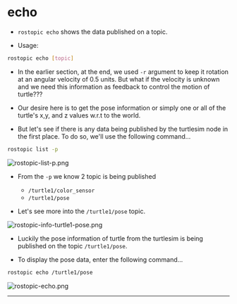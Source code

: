 # echo

- `rostopic echo` shows the data published on a topic. 

- Usage:

```bash
rostopic echo [topic]
```

- In the earlier section, at the end, we used `-r` argument to keep it rotation at an angular velocity of 0.5 units. But what if the velocity is unknown and we need this information as feedback to control the motion of turtle???

- Our desire here is to get the pose information or simply one or all of the turtle's x,y, and z values w.r.t to the world.

- But let's see if there is any data being published by the turtlesim node in the first place. To do so, we'll use the following command...

```bash
rostopic list -p
```

![rostopic-list-p.png](./ROS_Basics_with_Turtlesim/ROS_Communication/ROS_Topics/command_rostopic/rostopic-list-p.png)

- From the `-p` we know 2 topic is being published

    - `/turtle1/color_sensor`
    - `/turtle1/pose`

- Let's see more into the `/turtle1/pose` topic. 

![rostopic-info-turtle1-pose.png](./ROS_Basics_with_Turtlesim/ROS_Communication/ROS_Topics/command_rostopic/rostopic-info-turtle1-pose.png)

- Luckily the pose information of turtle from the turtlesim is being published on the topic `/turtle1/pose`. 

- To display the pose data, enter the following command...

```bash
rostopic echo /turtle1/pose
```

![rostopic-echo.png](./ROS_Basics_with_Turtlesim/ROS_Communication/ROS_Topics/command_rostopic/rostopic-echo.png)

---